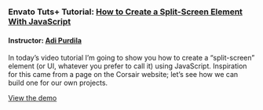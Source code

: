 ### Envato Tuts+ Tutorial: [How to Create a Split-Screen Element With JavaScript](http://webdesign.tutsplus.com/tutorials/how-to-create-a-split-screen-element-with-javascript--cms-28844)
#### Instructor: [Adi Purdila](https://tutsplus.com/authors/adi-purdila)

In today’s video tutorial I’m going to show you how to create a “split-screen” element (or UI, whatever you prefer to call it) using JavaScript. Inspiration for this came from a page on the Corsair website; let’s see how we can build one for our own projects.

[View the demo](http://tutsplus.github.io/how-to-create-a-split-screen-element-with-javascript)
